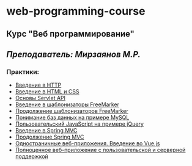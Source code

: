 # web-programming-course

## Курс "Веб программирование"
## *Преподаватель: Мирзаянов М.Р.*

### Практики:
- <a href="https://github.com/DL4x/itmo-courses/tree/main/web-programming-course/Homework-1">Введение в HTTP</a>
- <a href="https://github.com/DL4x/itmo-courses/tree/main/web-programming-course/Homework-2">Введение в HTML и CSS</a>
- <a href="https://github.com/DL4x/itmo-courses/tree/main/web-programming-course/Homework-3">Основы Servlet API</a>
- <a href="https://github.com/DL4x/itmo-courses/tree/main/web-programming-course/Homework-4">Введение в шаблонизаторы FreeMarker</a>
- <a href="https://github.com/DL4x/itmo-courses/tree/main/web-programming-course/Homework-5">Продолжение шаблонизаторов FreeMarker</a>
- <a href="https://github.com/DL4x/itmo-courses/tree/main/web-programming-course/Homework-6">Понимание баз данных на примере MySQL</a>
- <a href="https://github.com/DL4x/itmo-courses/tree/main/web-programming-course/Homework-7">Пользовательский JavaScript на примере jQuery</a>
- <a href="https://github.com/DL4x/itmo-courses/tree/main/web-programming-course/Homework-8">Введение в Spring MVC</a>
- <a href="https://github.com/DL4x/itmo-courses/tree/main/web-programming-course/Homework-9">Продолжение Spring MVC</a>
- <a href="https://github.com/DL4x/itmo-courses/tree/main/web-programming-course/Homework-10">Одностраничные веб-приложения. Введение во Vue.js</a>
- <a href="https://github.com/DL4x/itmo-courses/tree/main/web-programming-course/Homework-11">Полноценное веб-приложение с пользовательской и серверной поддержкой</a>
